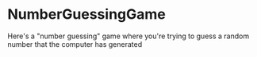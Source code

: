 # NumberGuessingGame
Here's a "number guessing" game where you're trying to guess a random number that the computer has generated
